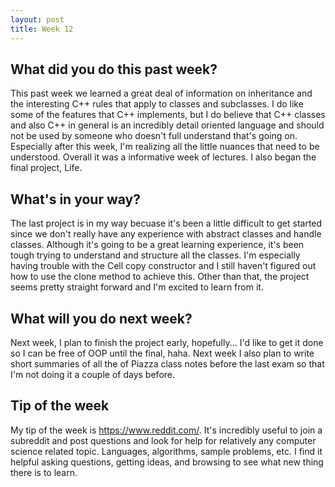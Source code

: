 ```yaml
---
layout: post
title: Week 12
---
```


## What did you do this past week?


This past week we learned a great deal of information on inheritance and the interesting C++ rules that apply to classes and subclasses. I do like some of the features that C++ implements, but I do believe that C++ classes and also C++ in general is an incredibly detail oriented language and should not be used by someone who doesn't full understand that's going on. Especially after this week, I'm realizing all the little nuances that need to be understood. Overall it was a informative week of lectures. I also began the final project, Life.


## What's in your way?


The last project is in my way becuase it's been a little difficult to get started since we don't really have any experience with abstract classes and handle classes. Although it's going to be a great learning experience, it's been tough trying to understand and structure all the classes. I'm especially having trouble with the Cell copy constructor and I still haven't figured out how to use the clone method to achieve this. Other than that, the project seems pretty straight forward and I'm excited to learn from it.


## What will you do next week?


Next week, I plan to finish the project early, hopefully... I'd like to get it done so I can be free of OOP until the final, haha. Next week I also plan to write short summaries of all the of Piazza class notes before the last exam so that I'm not doing it a couple of days before.


## Tip of the week


My tip of the week is <https://www.reddit.com/>. It's incredibly useful to join a subreddit and post questions and look for help for relatively any computer science related topic. Languages, algorithms, sample problems, etc. I find it helpful asking questions, getting ideas, and browsing to see what new thing there is to learn.